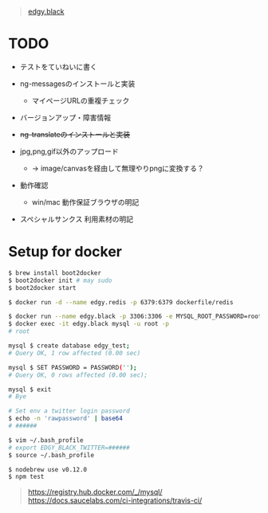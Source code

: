 > [edgy.black](http://edgy.black/)

# TODO
* テストをていねいに書く
* ng-messagesのインストールと実装
  * マイページURLの重複チェック
* バージョンアップ・障害情報
* <del>ng-translateのインストールと実装</del>

* jpg,png,gif以外のアップロード
  * -> image/canvasを経由して無理やりpngに変換する？

* 動作確認
  * win/mac 動作保証ブラウザの明記
* スペシャルサンクス 利用素材の明記

# Setup for docker
```bash
$ brew install boot2docker
$ boot2docker init # may sudo
$ boot2docker start

$ docker run -d --name edgy.redis -p 6379:6379 dockerfile/redis

$ docker run --name edgy.black -p 3306:3306 -e MYSQL_ROOT_PASSWORD=root -d mysql
$ docker exec -it edgy.black mysql -u root -p
# root

mysql $ create database edgy_test;
# Query OK, 1 row affected (0.00 sec)

mysql $ SET PASSWORD = PASSWORD('');
# Query OK, 0 rows affected (0.00 sec);

mysql $ exit
# Bye

# Set env a twitter login password
$ echo -n 'rawpassword' | base64
# ######

$ vim ~/.bash_profile
# export EDGY_BLACK_TWITTER=######
$ source ~/.bash_profile

$ nodebrew use v0.12.0
$ npm test
```

> https://registry.hub.docker.com/_/mysql/
> https://docs.saucelabs.com/ci-integrations/travis-ci/
